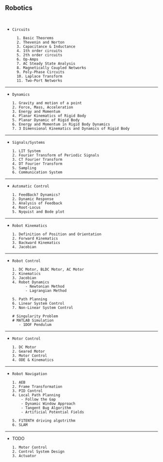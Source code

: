 ## Robotics

<br>

- `Circuits`
      
        1. Basic Theorems
        2. Thevenin and Norton
        3. Capacitance & Inductance
        4. 1th order circuits
        5. 2th order circuits      
        6. Op-Amps
        7. AC Steady State Analysis
        8. Magnetically Coupled Networks
        9. Poly-Phase Circuits
        10. Laplace Transform 
        11. Two-Port Networks
--- 

- `Dynamics`

      1. Gravity and motion of a point 
      2. Force, Mass, Acceleration 
      3. Energy and Momentum 
      4. Planar Kinematics of Rigid Body 
      5. Planar Dynamic of Rigid Body 
      6. Energy and Momentum in Rigid Body Dynamics 
      7. 3 Dimensional Kinematics and Dynamics of Rigid Body 

---

- `Signals/Systems`

      1. LIT System
      2. Fourier Transform of Periodic Signals
      3. CT Fourier Transform 
      4. DT Fourier Transform 
      5. Sampling
      6. Communication System 

---

- `Automatic Control`

      1. FeedBack? Dynamics?
      2. Dynamic Response
      3. Analysis of Feedback
      4. Root-Locus
      5. Nyquist and Bode plot

---

- `Robot Kinematics`

      1. Definition of Position and Orientation 
      2. Forward Kinematics
      3. Backward Kinematics
      4. Jacobian
      
---

- `Robot Control`
  
      1. DC Motor, BLDC Motor, AC Motor 
      2. Kinematics
      3. Jacobian
      4. Robot Dynamics
            - Newtonian Method 
            - Lagrangian Method 
            
      5. Path Planning            
      6. Linear System Control 
      7. Non-Linear System Control 

      # Singularity Problem 
      # MATLAB Simulation 
         - 1DOF Pendulum
         
            
---

- `Motor Control`

      1. DC Motor
      2. Geared Motor
      3. Motor Control
      4. ODE & Kinematics

---

- `Robot Navigation`

      1. AEB
      2. Frame Transformation
      3. PID Control
      4. Local Path Planning
          - Follow the Gap
          - Dynamic Window Approach
          - Tangent Bug Algorithm
          - Artificial Potential Fields

      5. F1TENTH driving algotrithm
      6. SLAM
  

---  

- TODO 

      1. Motor Control 
      2. Control System Design
      3. Actuator 

      
